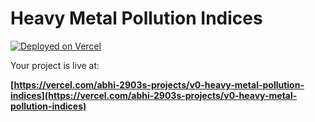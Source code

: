 # Heavy Metal Pollution Indices



[![Deployed on Vercel](https://img.shields.io/badge/Deployed%20on-Vercel-black?style=for-the-badge&logo=vercel)](https://vercel.com/abhi-2903s-projects/v0-heavy-metal-pollution-indices)



Your project is live at:

**[https://vercel.com/abhi-2903s-projects/v0-heavy-metal-pollution-indices](https://vercel.com/abhi-2903s-projects/v0-heavy-metal-pollution-indices)**
